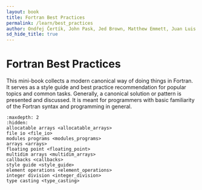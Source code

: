 ```yaml
---
layout: book
title: Fortran Best Practices
permalink: /learn/best_practices
author: Ondřej Čertík, John Pask, Jed Brown, Matthew Emmett, Juan Luis Cano Rodríguez, Neil Carlson, Andrea Vigliotti, Pierre Haessig, Vincent Magnin, Sebastian Ehlert, Jeremie Vandenplas
sd_hide_title: true
---
```


# Fortran Best Practices

This mini-book collects a modern canonical way of doing things in Fortran.
It serves as a style guide and best practice recommendation for popular topics
and common tasks. Generally, a canonical solution or pattern is presented and
discussed. It is meant for programmers with basic familiarity of the Fortran syntax
and programming in general.

````{toctree}
:maxdepth: 2
:hidden:
allocatable arrays <allocatable_arrays>
file io <file_io>
modules programs <modules_programs>
arrays <arrays>
floating point <floating_point>
multidim arrays <multidim_arrays>
callbacks <callbacks>
style guide <style_guide>
element operations <element_operations>
integer division <integer_division>
type casting <type_casting>
````